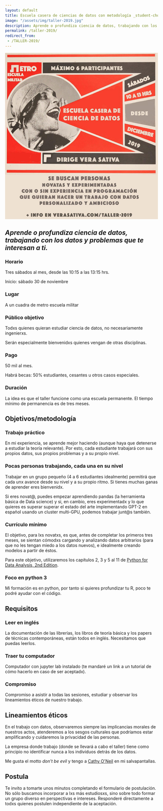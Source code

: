 ```yaml
---
layout: default
title: Escuela casera de ciencias de datos con metodología _student-chosen-data driven_
image: "/assets/img/taller-2019.jpg"
description: Aprende o profundiza ciencia de datos, trabajando con los datos y problemas que te interesan a ti.
permalink: /taller-2019/
redirect_from:
 - /TALLER-2019/
---
```


![flyer](/assets/img/taller-2019.jpg)

## _Aprende o profundiza ciencia de datos, trabajando con los datos y problemas que te interesan a ti._ 

### Horario
Tres sábados al mes, desde las 10:15 a las 13:15 hrs.

Inicio: sábado 30 de noviembre

### Lugar
A un cuadra de metro escuela militar

### Público objetivo
Todxs quienes quieran estudiar ciencia de datos, no necesariamente ingenierxs. 

Serán especialmente bienvenidxs quienes vengan de otras disciplinas.

### Pago
50 mil al mes. 

Habrá becas: 50% estudiantes, cesantes u otros casos especiales.

### Duración
La idea es que el taller funcione como una escuela permanente. El tiempo mínimo de permanencia es de tres meses. 

## Objetivos/metodología

### Trabajo práctico
En mi experiencia, se aprende mejor haciendo (aunque haya que detenerse a estudiar la teoría relevante). Por esto, cada estudiante trabajará con sus propios datos, sus propios problemas y a su propio nivel.

### Pocas personas trabajando, cada una en su nivel
Trabajar en un grupo pequeño (4 a 6 estudiantes idealmente) permitirá que cada unx avance desde su nivel y a su propio ritmo. 
Si tienes muchas ganas de aprender eres bienvenidx. 

Si eres novat@, puedes empezar aprendiendo pandas (la herramienta básica de Data science) y si, en cambio, eres experimentadx y lo que quieres es superar superar el estado del arte implementando GPT-2 en español usando un cluster multi-GPU, podemos trabajar junt@s también. 

### Currículo mínimo
El objetivo, para lxs novatxs, es que, antes de completar los primeros tres meses, se sientan cómodxs cargando y analizando datos arbitrarios (para que no les tengan miedo a los datos nuevos), e idealmente creando modelos a partir de éstos. 

Para este objetivo, utilizaremos los capítulos 2, 3 y 5 al 11 de [Python for Data Analysis, 2nd Edition](https://www.oreilly.com/library/view/python-for-data/9781491957653/).

### Foco en python 3
Mi formación es en python, por tanto si quieres profundizar tu R, poco te podré ayudar con el código.

## Requisitos

### Leer en inglés 
La documentación de las librerías, los libros de teoría básica y los papers de técnicas contemporáneas, están todos en inglés. Necesitamos que puedas leerlos.

### Traer tu computador
Computador con jupyter lab instalado (te mandaré un link a un tutorial de cómo hacerlo en caso de ser aceptadx).

### Compromiso  
Compromiso a asistir a todas las sesiones, estudiar y observar los lineamientos éticos de nuestro trabajo.  

## Lineamientos éticos
En el trabajo con datos, observaremos siempre las implicancias morales de nuestros actos, atenderemos a los sesgos culturales que podríamos estar amplificando y cuidaremos la privacidad de las personas. 

La empresa donde trabajo (donde se llevará a cabo el taller) tiene como principio no identificar nunca a los individuos detrás de los datos. 

Me gusta el motto _don’t be evil_ y tengo a [Cathy O'Neil](https://en.wikipedia.org/wiki/Weapons_of_Math_Destruction) en mi salvapantallas.

## Postula 
Te invito a tomarte unos minutos completando el formulario de postulación. 
No sólo buscamos incorporar a lxs más estudiosxs, sino sobre todo formar un grupo diverso en perspectivas e intereses.
Responderé directamente a todxs quienes postulen independiente de la aceptación.


<div class="cognito">
<script src="https://services.cognitoforms.com/s/MxzoYhX3RE6sK4eOcP-bYQ"></script>
<script>Cognito.load("forms", { id: "1" });</script>
</div>
